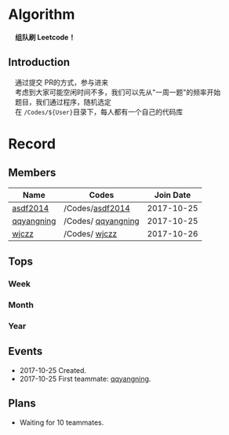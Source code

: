 # Algorithm

　**组队刷 Leetcode！**


## Introduction

　通过提交 PR的方式，参与进来</br>
　考虑到大家可能空闲时间不多，我们可以先从"一周一题"的频率开始</br>
　题目，我们通过程序，随机选定</br>
　在 `/Codes/${User}`目录下，每人都有一个自己的代码库</br>

# Record

## Members

| Name                                     | Codes                                    | Join Date  |
| ---------------------------------------- | ---------------------------------------- | ---------- |
| [asdf2014](https://github.com/asdf2014)  | /Codes/[asdf2014](https://github.com/asdf2014/algorithm/tree/master/Codes/asdf2014) | 2017-10-25 |
| [qqyangning](https://github.com/qqyangning) | /Codes/ [qqyangning](https://github.com/asdf2014/algorithm/tree/master/Codes/qqyangning) | 2017-10-25 |
| [wjczz](https://github.com/wjczz) | /Codes/ [wjczz](https://github.com/asdf2014/algorithm/tree/master/Codes/wjczz) | 2017-10-26 |



## Tops

### Week
### Month
### Year

## Events
* 2017-10-25 Created.
* 2017-10-25 First teammate: [qqyangning](https://github.com/qqyangning).

## Plans
* Waiting for 10 teammates.
